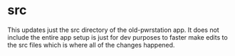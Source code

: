 # src
This updates just the src directory of the old-pwrstation app. It does not include the entire app setup is just for dev purposes to faster make edits to the src files which is where all of the changes happened.
